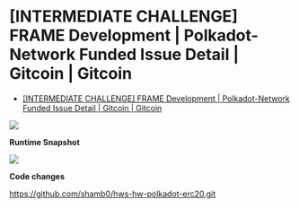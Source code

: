 # [INTERMEDIATE CHALLENGE] FRAME Development | Polkadot-Network Funded Issue Detail | Gitcoin | Gitcoin

* [[INTERMEDIATE CHALLENGE] FRAME Development | Polkadot-Network Funded Issue Detail | Gitcoin | Gitcoin](https://gitcoin.co/issue/Polkadot-Network/hello-world-by-polkadot/7/100023933)

![](https://i.imgur.com/xMK4QIl.png)

**Runtime Snapshot**

![](https://i.imgur.com/7M3amiZ.png)

**Code changes**

https://github.com/shamb0/hws-hw-polkadot-erc20.git
